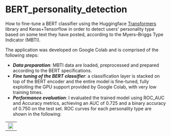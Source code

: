 # BERT_personality_detection
How to fine-tune a BERT classifier using the Huggingface <a href="https://huggingface.co/transformers/quicktour.html">Transformers</a> library and Keras+Tensorflow in order to detect users' personality type based on some text they have posted, according to the Myers–Briggs Type Indicator (MBTI).

The application was developed on Google Colab and is comprised of the following steps:
- ***Data preparation***: MBTI data are loaded, preprocessed and prepared according to the BERT specifications.
- ***Fine tuning of the BERT classifier***: a classification layer is stacked on top of the BERT encoder and the entire model is fine-tuned, fully exploiting the GPU support provided by Google Colab, with very low training times.
- ***Performance evaluation***: I evaluated the trained model using ROC_AUC and Accuracy metrics, achieving an AUC of 0.725 and a binary accuracy of 0.750 on the test set. ROC curves for each personality type are shown in the following:
<table width="100%" height="100%" align="center" valign="center">
   <tr><td>
     <img src="https://github.com/rcantini/BERT_personality_detection/blob/main/results/roc_auc.png" style="margin-left: auto; margin-right: auto; width: 90%; height: 90%"/>
   </td></tr>
  </table>

I also used the model for finding out my own MBTI personality.
<img src="https://github.com/rcantini/BERT_personality_detection/blob/main/results/personality.png" style="margin-left: auto; margin-right: auto; width: 90%; height: 90%"/>
 

For further information, I have made the Colab notebook available in this repository. The related post is available on my blog at this link: https://riccardo-cantini.netlify.app/post/personality_detection/

Moreover, if you want to know more about BERT and how to exploit it for different text classification tasks, check out my blog post: https://riccardo-cantini.netlify.app/post/bert_text_classification/

